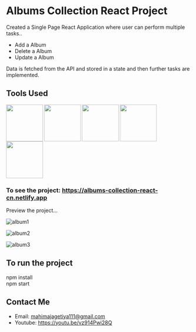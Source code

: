 # Albums Collection React Project

Created a Single Page React Application where user can perform multiple tasks..
* Add a Album
* Delete a Album
* Update a Album

Data is fetched from the API and stored in a state and then further tasks are implemented.


## Tools Used
<img align="left" src="https://user-images.githubusercontent.com/18380165/224329335-3cdf989b-bdce-41e6-82dc-7d4c50d5f283.png" width="100" height="100">
<img align="left" src="https://user-images.githubusercontent.com/18380165/224329345-7363d693-4f27-4a58-8c9e-086d8a3fa420.png" width="100" height="100">
<img align="left" src="https://user-images.githubusercontent.com/18380165/224332427-426a3fbb-e25d-4deb-a832-666ae2e2e418.png" width="100" height="100">
<img align="left" src="https://cdn.freebiesupply.com/logos/large/2x/react-1-logo-png-transparent.png" width="100" height="100">
<img  src="https://user-images.githubusercontent.com/18380165/224329339-a5174b23-1a5c-4ae4-95c8-ead20a29d77e.png" width="100" height="100">


### To see the project: https://albums-collection-react-cn.netlify.app

Preview the project...

![album1](https://github.com/mahimajagetiya-123/Albums-Collection-React-Project/assets/18380165/7652d573-64e2-4da3-9e4e-684a9db50f01)

![album2](https://github.com/mahimajagetiya-123/Albums-Collection-React-Project/assets/18380165/ab46ac35-b47e-4d31-8ada-072107609f16)

![album3](https://github.com/mahimajagetiya-123/Albums-Collection-React-Project/assets/18380165/c0baa288-7a40-43b3-8a54-4898d5a573ee)


## To run the project

  npm install<br>
  npm start
 

## Contact Me
* Email: mahimajagetiya111@gmail.com
* Youtube: https://youtu.be/vz914Pwi28Q
